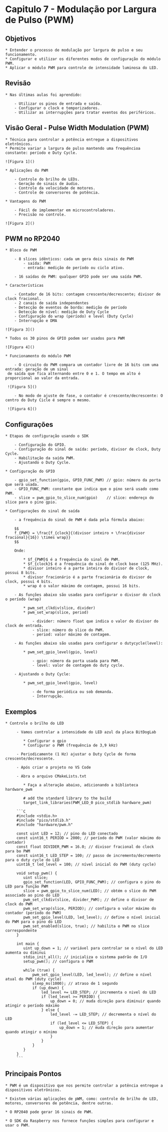 # Capitulo 7 - Modulação por Largura de Pulso (PWM)

## Objetivos

	* Entender o processo de modulação por largura de pulso e seu funcionamento.
	* Configurar e utilizar os diferentes modos de configuração do módulo PWM.
	* Aplicar o módulo PWM para controle de intensidade luminosa do LED.

## Revisão

	* Nas últimas aulas foi aprendido:

		- Utilizar os pinos de entrada e saída.
		- Configurar o clock e temporizadores.
		- Utilizar as interrupções para tratar eventos dos periféricos.

## Visão Geral - Pulse Width Modulation (PWM)

	* Técnica para controlar a potência entregue a dispositivos eletrônicos.
	* Permite variar a largura de pulso mantendo uma frequêncioa constante: período e Duty Cycle.

	![Figura 1]()

	* Aplicações do PWM

		- Controle do brilho de LEDs.
		- Geração de sinais de áudio.
		- Controle da velocidade de motores.
		- Controle de conversores de potência.

	* Vantagens do PWM

		- Fácil de implementar em microcontroladores.
		- Precisão no controle.

	![Figura 2]()

## PWM no RP2040

	* Bloco de PWM

		- 8 slices idênticos: cada um gera dois sinais de PWM
			- saída: PWM
			- entrada: medição de período ou ciclo ativo.

		- 16 saídas de PWM: qualquer GPIO pode ser uma saída PWM.

	* Características

		- Contador de 16 bits: contagem crescente/decrescente; divisor de clock fracional.
		- 2 canais de saída independentes
		- Detecção de eventos de borda: medição de período
		- Detecção de nível: medição de Duty Cycle
		- Configuração do wrap (período) e level (Duty Cycle)
		- Interrupção e DMA

	![Figura 3]()

	* Todos os 30 pinos de GPIO podem ser usados para PWM

	![Figura 4]()

	* Funcionamento do módulo PWM

	 	- O circuito do PWM compara um contador livre de 16 bits com uma entrada: geração de um sinal
	 de saída que fica alternando entre 0 e 1. O tempo em alto é proporcional ao valor da entrada.

	 ![Figura 5]()

	 	- No modo de ajuste de fase, o contador é crescente/decrescente: O centro do Duty Cicle é sempre o mesmo.

	 ![Figura 6]()

## Configurações

	* Etapas de configuração usando o SDK

		- Configuração do GPIO.
		- Configuração do sinal de saída: período, divisor de clock, Duty Cycle.
		- Habilitação da saída PWM.
		- Ajustando o Duty Cycle.

	* Configuração do GPIO

		- gpio_set_function(gpio, GPIO_FUNC_PWM) // gpio: número da porta que será usada.
		- GPIO_FUNC_PWM: constante que indica que o pino será usado como PWM.
		- slice = pwm_gpio_to_slice_num(gpio)    // slice: endereço do slice para o pino gpio.

	* Configurações do sinal de saída

		- a frequência do sinal de PWM é dada pela fórmula abaixo:

		$$
		f_{PWM} = \frac{f_{clock}{(divisor inteiro + \frac{divisor fracional}{16}) \times wrap}}
		$$

		Onde:

			* $f_{PWM}$ é a frequência do sinal de PWM.
			* $f_{clock}$ é a frequência do sinal de clock base (125 MHz).
			* divisor inteiro é a parte inteira do divisor de clock, possui 8 bits.
			* divisor fracionário é a parte fracionária do divisor de clock, possui 4 bits.
			* wrap é o valor máximo de contagem, possui 16 bits.

		- As funções abaixo são usadas para configurar o divisor do clock  o período (wrap)

			* pwm_set_clkdiv(slice, divider)
			* pwm_set_wrap(slice, period)
			
				- divider: número float que indica o valor do divisor do clock de entrada.
				- slice: número do slice do PWM.
				- period: valor máximo de contagem.

		- As funções abaixo são usadas para configurar o dutycycle(level):

			* pwm_set_gpio_level(gpio, level)

				- gpio: número da porta usada para PWM.
				- level: valor de contagem do duty cycle.

		- Ajustando o Duty Cycle:

			* pwm_set_gpio_level(gpio, level)

				- de forma periódica ou sob demanda.
				- Interrupção.

## Exemplos

	* Controle o brilho do LED

		 - Vamos controlar a intensidade do LED azul da placa BitDogLab

		 	* Configurar o gpio
		 	* Configurar o PWM (frequência de 3,9 kHz)

		 - Periodicamente (1 Hz) ajustar o Duty Cycle de forma crescente/decrescente.

		 - Após criar o projeto no VS Code

		 - Abra o arquivo CMakeLists.txt

		 	* Faça a alteração abaixo, adicionando a biblioteca hardware_pwm

		 	# add the standard library to the build
		 	target_link_libraries(PWM_LED_0 pico_stdlib hardware_pwm)

		 ```C
		 #include <stdio.h>
		 #include "pico/stdlib.h"
		 #include "hardware/pwm.h"

		 const uint LED = 12; // pino do LED conectado
		 const uint16_t PERIOD = 2000; // período do PWM (valor máximo do contador)
		 const float DIVIDER_PWM = 16.0; // divisor fracional do clock para bo PWM
		 const uint16_t LED_STEP = 100; // passo de incremento/decremento para o duty cycle do LED
		 uint16_t led_level = 100; // nível inicial do PWM (duty cycle)

		 void setup_pwm() {
			uint slice;
			gpio_set_function(LED, GPIO_FUNC_PWM); // configura o pino do LED para função PWM
			slice = pwm_gpio_to_slice_num(LED); // obtém o slice do PWM associado ao pino do LED
			pwm_set_clkdiv(slice, divider_PWM); // define o divisor de clock do PWM 
			pwm_set_wrap(slice, PERIOD); // configura o valor máximo do contador (período do PWM)
			pwm_set_gpio_level(LED, led_level); // define o nível inicial do PWM para o pino do LED
			pwm_set_enabled(slice, true); // habilita o PWM no slice correspondente
		 } 

		 int main {
		 	uint up_down = 1; // variável para controlar se o nível do LED aumenta ou diminui
		 	stdio_init_all(); // inicializa o sistema padrão de I/O
		 	setup_pwm(); // configura o PWM

		 	while (true) {
		 		pwm_set_gpio_level(LED, led_level); // define o nível atual do PWM (duty cycle)
		 		sleep_ms(1000); // atraso de 1 segundo
		 		if (up_down) {
		 			led_level += LED_STEP; // incrementa o nivel do LED
		 			if (led_level >= PERIOD) {
		 				up_down = 0; // muda direção para diminuir quando atingir o período máximo
		 			} else {
		 				led_level -= LED_STEP; // decrementa o nível do LED
		 				if (led_level <= LED_STEP) {
		 					up_down = 1; // muda direção para aumentar quando atingir o mínimo
		 				}
		 			}
		 		}
		 	}	
		 }
		 ```

## Principais Pontos

	* PWM é um dispositivo que nos permite controlar a potência entregue a dispositivos eletrônicos.

	* Existem várias aplicações de pWM, como: controle de brilho de LED, motores, conversores de potência, dentre outras.

	* O RP2040 pode gerar 16 sinais de PWM.

	* O SDK da Raspberry nos fornece funções simples para configurar e usar o PWM.
